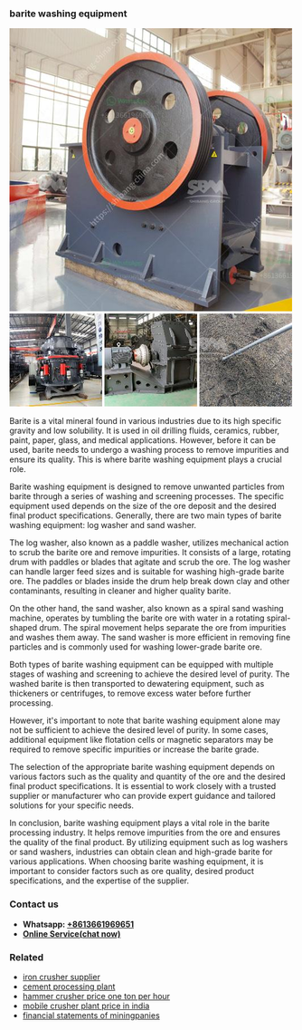 <h3>barite washing equipment</h3><img src='1704951460.jpg' alt=''><p>Barite is a vital mineral found in various industries due to its high specific gravity and low solubility. It is used in oil drilling fluids, ceramics, rubber, paint, paper, glass, and medical applications. However, before it can be used, barite needs to undergo a washing process to remove impurities and ensure its quality. This is where barite washing equipment plays a crucial role.</p><p>Barite washing equipment is designed to remove unwanted particles from barite through a series of washing and screening processes. The specific equipment used depends on the size of the ore deposit and the desired final product specifications. Generally, there are two main types of barite washing equipment: log washer and sand washer.</p><p>The log washer, also known as a paddle washer, utilizes mechanical action to scrub the barite ore and remove impurities. It consists of a large, rotating drum with paddles or blades that agitate and scrub the ore. The log washer can handle larger feed sizes and is suitable for washing high-grade barite ore. The paddles or blades inside the drum help break down clay and other contaminants, resulting in cleaner and higher quality barite.</p><p>On the other hand, the sand washer, also known as a spiral sand washing machine, operates by tumbling the barite ore with water in a rotating spiral-shaped drum. The spiral movement helps separate the ore from impurities and washes them away. The sand washer is more efficient in removing fine particles and is commonly used for washing lower-grade barite ore.</p><p>Both types of barite washing equipment can be equipped with multiple stages of washing and screening to achieve the desired level of purity. The washed barite is then transported to dewatering equipment, such as thickeners or centrifuges, to remove excess water before further processing.</p><p>However, it's important to note that barite washing equipment alone may not be sufficient to achieve the desired level of purity. In some cases, additional equipment like flotation cells or magnetic separators may be required to remove specific impurities or increase the barite grade.</p><p>The selection of the appropriate barite washing equipment depends on various factors such as the quality and quantity of the ore and the desired final product specifications. It is essential to work closely with a trusted supplier or manufacturer who can provide expert guidance and tailored solutions for your specific needs.</p><p>In conclusion, barite washing equipment plays a vital role in the barite processing industry. It helps remove impurities from the ore and ensures the quality of the final product. By utilizing equipment such as log washers or sand washers, industries can obtain clean and high-grade barite for various applications. When choosing barite washing equipment, it is important to consider factors such as ore quality, desired product specifications, and the expertise of the supplier.</p><h3>Contact us</h3><ul><li><strong>Whatsapp:&nbsp;<a href="https://wa.me/8613661969651">+8613661969651</a></strong></li><li><a href="https://swt.shibang-china.com/?git&amp;zhl&amp;barite washing equipment"><strong>Online Service(chat now)</strong></a></li></ul><h3>Related</h3><ul><li><a href='iron crusher supplier.md'>iron crusher supplier</a></li><li><a href='cement processing plant.md'>cement processing plant</a></li><li><a href='hammer crusher price one ton per hour.md'>hammer crusher price one ton per hour</a></li><li><a href='mobile crusher plant price in india.md'>mobile crusher plant price in india</a></li><li><a href='financial statements of miningpanies.md'>financial statements of miningpanies</a></li></ul>
